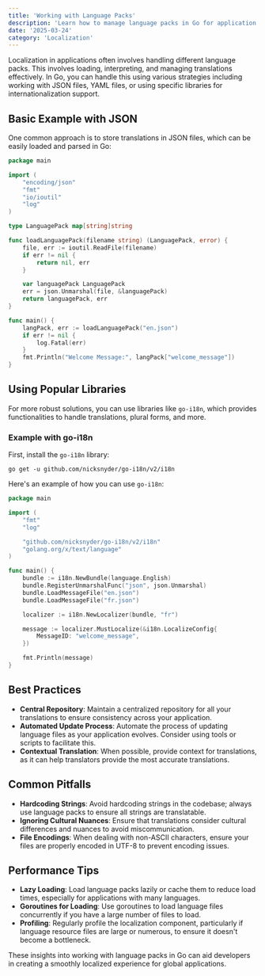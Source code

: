 ```yaml
---
title: 'Working with Language Packs'
description: 'Learn how to manage language packs in Go for application localization'
date: '2025-03-24'
category: 'Localization'
---
```


Localization in applications often involves handling different language packs. This involves loading, interpreting, and managing translations effectively. In Go, you can handle this using various strategies including working with JSON files, YAML files, or using specific libraries for internationalization support.

## Basic Example with JSON

One common approach is to store translations in JSON files, which can be easily loaded and parsed in Go:

```go
package main

import (
	"encoding/json"
	"fmt"
	"io/ioutil"
	"log"	
)

type LanguagePack map[string]string

func loadLanguagePack(filename string) (LanguagePack, error) {
	file, err := ioutil.ReadFile(filename)
	if err != nil {
		return nil, err
	}

	var languagePack LanguagePack
	err = json.Unmarshal(file, &languagePack)
	return languagePack, err
}

func main() {
	langPack, err := loadLanguagePack("en.json")
	if err != nil {
		log.Fatal(err)
	}
	fmt.Println("Welcome Message:", langPack["welcome_message"])
}
```

## Using Popular Libraries

For more robust solutions, you can use libraries like `go-i18n`, which provides functionalities to handle translations, plural forms, and more.

### Example with go-i18n

First, install the `go-i18n` library:

```shell
go get -u github.com/nicksnyder/go-i18n/v2/i18n
```

Here's an example of how you can use `go-i18n`:

```go
package main

import (
	"fmt"
	"log"

	"github.com/nicksnyder/go-i18n/v2/i18n"
	"golang.org/x/text/language"
)

func main() {
	bundle := i18n.NewBundle(language.English)
	bundle.RegisterUnmarshalFunc("json", json.Unmarshal)
	bundle.LoadMessageFile("en.json")
	bundle.LoadMessageFile("fr.json")

	localizer := i18n.NewLocalizer(bundle, "fr")

	message := localizer.MustLocalize(&i18n.LocalizeConfig{
		MessageID: "welcome_message",
	})

	fmt.Println(message)
}
```

## Best Practices

- **Central Repository**: Maintain a centralized repository for all your translations to ensure consistency across your application.
- **Automated Update Process**: Automate the process of updating language files as your application evolves. Consider using tools or scripts to facilitate this.
- **Contextual Translation**: When possible, provide context for translations, as it can help translators provide the most accurate translations.

## Common Pitfalls

- **Hardcoding Strings**: Avoid hardcoding strings in the codebase; always use language packs to ensure all strings are translatable.
- **Ignoring Cultural Nuances**: Ensure that translations consider cultural differences and nuances to avoid miscommunication.
- **File Encodings**: When dealing with non-ASCII characters, ensure your files are properly encoded in UTF-8 to prevent encoding issues.

## Performance Tips

- **Lazy Loading**: Load language packs lazily or cache them to reduce load times, especially for applications with many languages.
- **Goroutines for Loading**: Use goroutines to load language files concurrently if you have a large number of files to load.
- **Profiling**: Regularly profile the localization component, particularly if language resource files are large or numerous, to ensure it doesn't become a bottleneck. 

These insights into working with language packs in Go can aid developers in creating a smoothly localized experience for global applications.